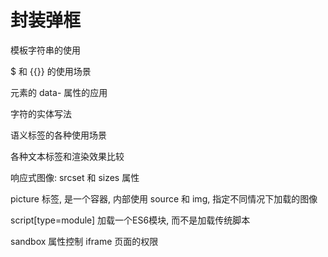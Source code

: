 # 封装弹框
模板字符串的使用 

$ 和 {{}} 的使用场景

元素的 data- 属性的应用 

字符的实体写法

语义标签的各种使用场景

各种文本标签和渲染效果比较

响应式图像: srcset 和 sizes 属性

picture 标签, 是一个容器, 内部使用 source 和 img, 
指定不同情况下加载的图像

script[type=module] 加载一个ES6模块, 而不是加载传统脚本

sandbox 属性控制 iframe 页面的权限



